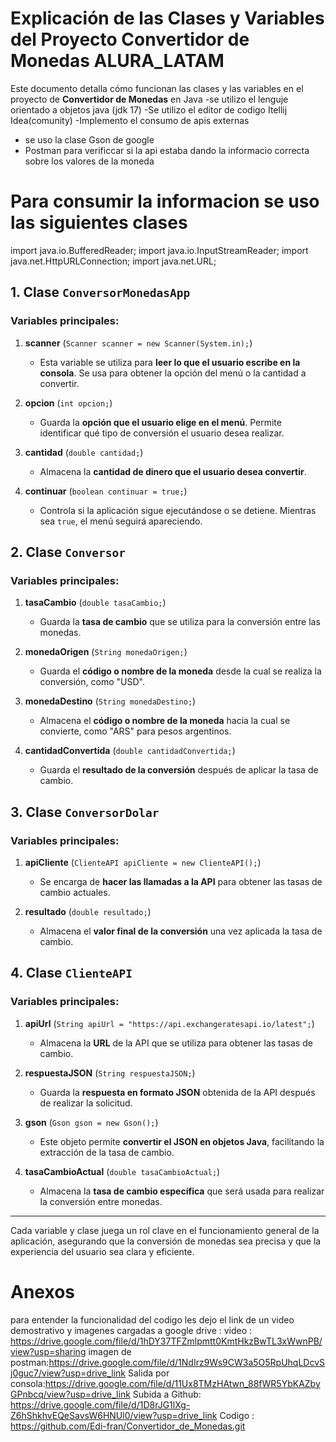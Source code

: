 
# Explicación de las Clases y Variables del Proyecto Convertidor de Monedas ALURA_LATAM

Este documento detalla cómo funcionan las clases y las variables en el proyecto de **Convertidor de Monedas** en Java
   -se utilizo   el lenguje  orientado a objetos java (jdk 17)
   -Se utilizo el editor de codigo Itellij Idea(comunity)
   -Implemento el consumo de apis externas 
   - se uso  la clase Gson de google  
   - Postman  para verificcar si la api  estaba dando la informacio  correcta  sobre los valores  de la moneda 
   
# Para consumir la informacion se  uso las siguientes clases 
   import java.io.BufferedReader;
   import java.io.InputStreamReader;
   import java.net.HttpURLConnection;
   import java.net.URL;



## 1. Clase `ConversorMonedasApp`

### Variables principales:
1. **scanner** (`Scanner scanner = new Scanner(System.in);`)
   - Esta variable se utiliza para **leer lo que el usuario escribe en la consola**. Se usa para obtener la opción del menú o la cantidad a convertir.

2. **opcion** (`int opcion;`)
   - Guarda la **opción que el usuario elige en el menú**. Permite identificar qué tipo de conversión el usuario desea realizar.

3. **cantidad** (`double cantidad;`)
   - Almacena la **cantidad de dinero que el usuario desea convertir**.

4. **continuar** (`boolean continuar = true;`)
   - Controla si la aplicación sigue ejecutándose o se detiene. Mientras sea `true`, el menú seguirá apareciendo.

## 2. Clase `Conversor`

### Variables principales:
1. **tasaCambio** (`double tasaCambio;`)
   - Guarda la **tasa de cambio** que se utiliza para la conversión entre las monedas. 

2. **monedaOrigen** (`String monedaOrigen;`)
   - Guarda el **código o nombre de la moneda** desde la cual se realiza la conversión, como "USD".

3. **monedaDestino** (`String monedaDestino;`)
   - Almacena el **código o nombre de la moneda** hacia la cual se convierte, como "ARS" para pesos argentinos.

4. **cantidadConvertida** (`double cantidadConvertida;`)
   - Guarda el **resultado de la conversión** después de aplicar la tasa de cambio.

## 3. Clase `ConversorDolar`

### Variables principales:
1. **apiCliente** (`ClienteAPI apiCliente = new ClienteAPI();`)
   - Se encarga de **hacer las llamadas a la API** para obtener las tasas de cambio actuales.

2. **resultado** (`double resultado;`)
   - Almacena el **valor final de la conversión** una vez aplicada la tasa de cambio.

## 4. Clase `ClienteAPI`

### Variables principales:
1. **apiUrl** (`String apiUrl = "https://api.exchangeratesapi.io/latest";`)
   - Almacena la **URL** de la API que se utiliza para obtener las tasas de cambio.

2. **respuestaJSON** (`String respuestaJSON;`)
   - Guarda la **respuesta en formato JSON** obtenida de la API después de realizar la solicitud.

3. **gson** (`Gson gson = new Gson();`)
   - Este objeto permite **convertir el JSON en objetos Java**, facilitando la extracción de la tasa de cambio.

4. **tasaCambioActual** (`double tasaCambioActual;`)
   - Almacena la **tasa de cambio específica** que será usada para realizar la conversión entre monedas.

---

Cada variable y clase juega un rol clave en el funcionamiento general de la aplicación, asegurando que la conversión de monedas sea precisa y que la experiencia del usuario sea clara y eficiente.
# Anexos 

para entender la funcionalidad del codigo   les dejo el link de un video  demostrativo  y imagenes cargadas  a google drive :
video :  https://drive.google.com/file/d/1hDY37TFZmlpmtt0KmtHkzBwTL3xWwnPB/view?usp=sharing
imagen de postman:https://drive.google.com/file/d/1NdIrz9Ws9CW3a5O5RpUhqLDcvSj0guc7/view?usp=drive_link
Salida por consola:https://drive.google.com/file/d/11Ux8TMzHAtwn_88fWR5YbKAZbyGPnbcq/view?usp=drive_link
Subida a Github:   https://drive.google.com/file/d/1D8rJG1lXg-Z6hShkhvEQeSavsW6HNUl0/view?usp=drive_link
Codigo : https://github.com/Edi-fran/Convertidor_de_Monedas.git
